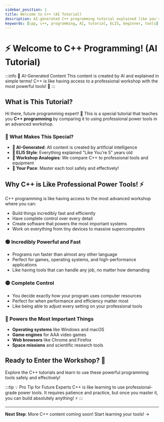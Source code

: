 ```yaml
---
sidebar_position: 1
title: Welcome to C++ (AI Tutorial)
description: AI-generated C++ programming tutorial explained like you're 5 years old
keywords: [cpp, c++, programming, AI, tutorial, ELI5, beginner, tools]
---
```


# ⚡ Welcome to C++ Programming! (AI Tutorial)

:::info 🤖 AI-Generated Content
This content is created by AI and explained in simple terms! C++ is like having access to a professional workshop with the most powerful tools! 🎉
:::

## What is This Tutorial?

Hi there, future programming expert! 👋 This is a special tutorial that teaches you **C++ programming** by comparing it to using professional power tools in an advanced workshop.

### 🎯 What Makes This Special?

- **🤖 AI-Generated**: All content is created by artificial intelligence
- **🧒 ELI5 Style**: Everything explained "Like You're 5" years old
- **🔧 Workshop Analogies**: We compare C++ to professional tools and equipment
- **🚀 Your Pace**: Master each tool safely and effectively!

## Why C++ is Like Professional Power Tools! ⚡

C++ programming is like having access to the most advanced workshop where you can:
- Build things incredibly fast and efficiently
- Have complete control over every detail
- Create software that powers the most important systems
- Work on everything from tiny devices to massive supercomputers

### 🟢 Incredibly Powerful and Fast
- Programs run faster than almost any other language
- Perfect for games, operating systems, and high-performance applications
- Like having tools that can handle any job, no matter how demanding

### 🟡 Complete Control
- You decide exactly how your program uses computer resources
- Perfect for when performance and efficiency matter most
- Like being able to adjust every setting on your professional tools

### 🔴 Powers the Most Important Things
- **Operating systems** like Windows and macOS
- **Game engines** for AAA video games
- **Web browsers** like Chrome and Firefox
- **Space missions** and scientific research tools

## Ready to Enter the Workshop? 🚀

Explore the C++ tutorials and learn to use these powerful programming tools safely and effectively!

:::tip 💡 Pro Tip for Future Experts
C++ is like learning to use professional-grade power tools. It requires patience and practice, but once you master it, you can build absolutely anything! ⚡
:::

---

**Next Step**: More C++ content coming soon! Start learning your tools! →